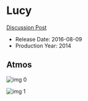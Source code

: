 # Lucy

[Discussion Post](https://www.avsforum.com/threads/bass-eq-for-filtered-movies.2995212/post-56759212)

* Release Date: 2016-08-09
* Production Year: 2014

## Atmos

![img 0](https://i.imgur.com/IrIRJO3.jpg)

![img 1](https://i.imgur.com/RU5kfeL.png)

